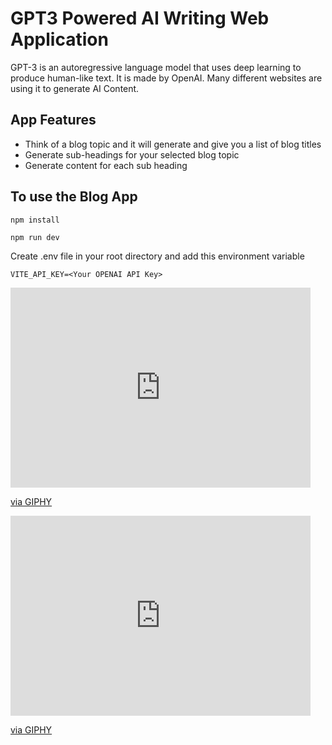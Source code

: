 # GPT3 Powered AI Writing Web Application

GPT-3 is an autoregressive language model that uses deep learning to produce human-like text. It is made by OpenAI. Many different websites are using it to generate AI Content.

## App Features

- Think of a blog topic and it will generate and give you a list of blog titles
- Generate sub-headings for your selected blog topic
- Generate content for each sub heading

## To use the Blog App

```
npm install
```

```
npm run dev
```

Create .env file in your root directory and add this environment variable

```
VITE_API_KEY=<Your OPENAI API Key>
```

<iframe src="https://giphy.com/embed/zvBtdjt0ahzj44UkyN" width="480" height="320" frameBorder="0" class="giphy-embed" allowFullScreen></iframe><p><a href="https://giphy.com/gifs/zvBtdjt0ahzj44UkyN">via GIPHY</a></p>

<iframe src="https://giphy.com/embed/9Jo57Hymim4nT4OTpk" width="480" height="320" frameBorder="0" class="giphy-embed" allowFullScreen></iframe><p><a href="https://giphy.com/gifs/9Jo57Hymim4nT4OTpk">via GIPHY</a></p>

